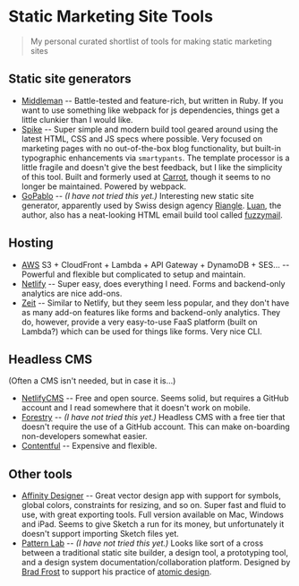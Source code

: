# Static Marketing Site Tools

> My personal curated shortlist of tools for making static marketing sites

## Static site generators

- [Middleman](https://middlemanapp.com) -- Battle-tested and feature-rich, but written in Ruby. If you want to use something like webpack for js dependencies, things get a little clunkier than I would like. 
- [Spike](https://spike.js.org) -- Super simple and modern build tool geared around using the latest HTML, CSS and JS specs where possible. Very focused on marketing pages with no out-of-the-box blog functionality, but built-in typographic enhancements via `smartypants`. The template processor is a little fragile and doesn't give the best feedback, but I like the simplicity of this tool. Built and formerly used at [Carrot](https://carrot.com), though it seems to no longer be maintained. Powered by webpack.
- [GoPablo](https://spike.js.org) -- *(I have not tried this yet.)* Interesting new static site generator, apparently used by Swiss design agency [Riangle](https://www.riangle.com). [Luan](https://github.com/luangjokaj), the author, also has a neat-looking HTML email build tool called [fuzzymail](https://www.fuzzymail.co). 

## Hosting

- [AWS](https://aws.amazon.com) S3 + CloudFront + Lambda + API Gateway + DynamoDB + SES... -- Powerful and flexible but complicated to setup and maintain.
- [Netlify](https://www.netlify.com) -- Super easy, does everything I need. Forms and backend-only analytics are nice add-ons. 
- [Zeit](https://zeit.co) -- Similar to Netlify, but they seem less popular, and they don't have as many add-on features like forms and backend-only analytics. They do, however, provide a very easy-to-use FaaS platform (built on Lambda?) which can be used for things like forms. Very nice CLI.

## Headless CMS
(Often a CMS isn't needed, but in case it is...)

- [NetlifyCMS](https://www.netlifycms.org) -- Free and open source. Seems solid, but requires a GitHub account and I read somewhere that it doesn't work on mobile. 
- [Forestry](https://forestry.io) -- *(I have not tried this yet.)* Headless CMS with a free tier that doesn't require the use of a GitHub account. This can make on-boarding non-developers somewhat easier. 
- [Contentful](https://www.contentful.com) -- Expensive and flexible.

## Other tools

- [Affinity Designer](https://affinity.serif.com/en-gb/designer/) -- Great vector design app with support for symbols, global colors, constraints for resizing, and so on. Super fast and fluid to use, with great exporting tools. Full version available on Mac, Windows and iPad. Seems to give Sketch a run for its money, but unfortunately it doesn't support importing Sketch files yet. 
- [Pattern Lab](https://patternlab.io) -- *(I have not tried this yet.)* Looks like sort of a cross between a traditional static site builder, a design tool, a prototyping tool, and a design system documentation/collaboration platform. Designed by [Brad Frost](https://bradfrost.com) to support his practice of [atomic design](http://atomicdesign.bradfrost.com). 
